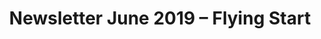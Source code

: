 ---
layout: post
title: Newsletter June 2019 – Flying Start
category: news
social: newsletter
link:  http://mailchi.mp/appliedblockchain/newsletter-072019
headline: 'Training: Zero Knowledge Proofs for Business'
---